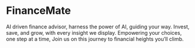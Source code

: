 # FinanceMate
AI driven finance advisor, harness the power of AI, guiding your way. Invest, save, and grow, with every insight we display. Empowering your choices, one step at a time, Join us on this journey to financial heights you’ll climb.
